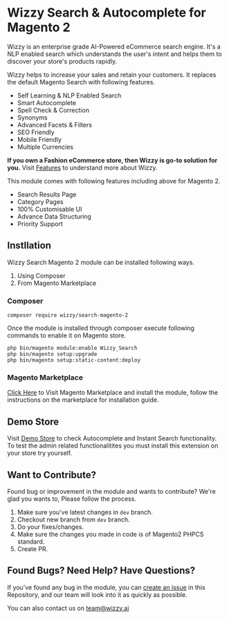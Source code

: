Wizzy Search & Autocomplete for Magento 2
==================

Wizzy is an enterprise grade AI-Powered eCommerce search engine. It's a NLP enabled search which understands the user's intent and helps them to discover your store's products rapidly.

Wizzy helps to increase your sales and retain your customers. It replaces the default Magento Search with following features.

- Self Learning & NLP Enabled Search
- Smart Autocomplete
- Spell Check & Correction
- Synonyms
- Advanced Facets & Filters
- SEO Friendly
- Mobile Friendly
- Multiple Currencies

**If you own a Fashion eCommerce store, then Wizzy is go-to solution for you.** Visit [Features](https://wizzy.ai/features) to understand more about Wizzy.

This module comes with following features including above for Magento 2.

- Search Results Page
- Category Pages
- 100% Customisable UI
- Advance Data Structuring
- Priority Support   

## Instllation

Wizzy Search Magento 2 module can be installed following ways. 

1. Using Composer
2. From Magento Marketplace 

### Composer

````
composer require wizzy/search-magento-2
````

Once the module is installed through composer execute following commands to enable it on Magento store.

````
php bin/magento module:enable Wizzy_Search
php bin/magento setup:upgrade
php bin/magento setup:static-content:deploy
````

### Magento Marketplace

[Click Here](https://marketplace.magento.com/wizzy-search-magento-2.html) to Visit Magento Marketplace and install the module, follow the instructions on the marketplace for installation guide.

## Demo Store
Visit [Demo Store](http://magento.demostore.wizzy.ai) to check Autocomplete and Instant Search functionality. To test the admin related functionalitites you must install this extension on your store try yourself.

## Want to Contribute?
Found bug or improvement in the module and wants to contribute? We're glad you wants to, Please follow the process.

1. Make sure you've latest changes in `dev` branch.
2. Checkout new branch from `dev` branch.
3. Do your fixes/changes.
4. Make sure the changes you made in code is of Magento2 PHPCS standard.
5. Create PR. 

## Found Bugs? Need Help? Have Questions? 
If you’ve found any bug in the module, you can [create an issue](https://github.com/wizzy-ai/wizzy-search-magento-2/issues) in this Repository, and our team will look into it as quickly as possible.

You can also contact us on [team@wizzy.ai](mailto:team@wizzy.ai)